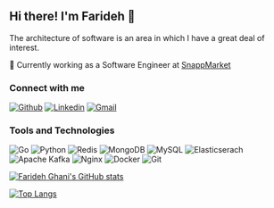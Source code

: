 ## Hi there! I'm Farideh 👋

The architecture of software is an area in which I have a great deal of interest.

💼 Currently working as a Software Engineer at [SnappMarket](https://snapp.market/)<br>

### Connect with me 
[![Github](https://img.shields.io/badge/-Github-000?style=flat&logo=Github&logoColor=white)](https://github.com/FaridehGhani)
[![Linkedin](https://img.shields.io/badge/-LinkedIn-blue?style=flat&logo=Linkedin&logoColor=white)](https://www.linkedin.com/in/farideh-ghani/)
[![Gmail](https://img.shields.io/badge/-Gmail-c14438?style=flat&logo=Gmail&logoColor=white)](mailto:farideh.ghani.fgh@gmail.com)

### Tools and Technologies
![Go](https://img.shields.io/badge/-Go-000000?style=flat&logo=go)
![Python](https://img.shields.io/badge/-Python-000000?style=flat&logo=Python)
![Redis](https://img.shields.io/badge/-Redis-000000?style=flat&logo=Redis)
![MongoDB](https://img.shields.io/badge/-MongoDB-000000?style=flat&logo=MongoDB)
![MySQL](https://img.shields.io/badge/-MySQL-000000?style=flat&logo=mysql)
![Elasticserach](https://img.shields.io/badge/-Elasticsearch-000000?style=flat&logo=Elasticsearch)
![Apache Kafka](https://img.shields.io/badge/-Apache%20Kafka-000000?style=flat&logo=Apache%20Kafka)
![Nginx](https://img.shields.io/badge/-nginx-000000?style=flat&logo=nginx)
![Docker](https://img.shields.io/badge/-docker-000000?style=flat&logo=docker)
![Git](https://img.shields.io/badge/-Git-000000?style=flat&logo=git)

[![Farideh Ghani's GitHub stats](https://github-readme-stats.vercel.app/api?username=FaridehGhani&count_private=true&show_icons=true)](https://github.com/anuraghazra/github-readme-stats)

[![Top Langs](https://github-readme-stats.vercel.app/api/top-langs/?username=FaridehGhani&layout=compact)](https://github.com/anuraghazra/github-readme-stats)
